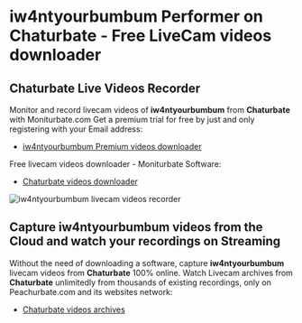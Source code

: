 # iw4ntyourbumbum Performer on Chaturbate - Free LiveCam videos downloader

## Chaturbate Live Videos Recorder

Monitor and record livecam videos of **iw4ntyourbumbum** from **Chaturbate** with Moniturbate.com
Get a premium trial for free by just and only registering with your Email address:
* [iw4ntyourbumbum Premium videos downloader](https://moniturbate.com/request-demo-licence-key.html)

Free livecam videos downloader - Moniturbate Software:
* [Chaturbate videos downloader](https://moniturbate.com/moniturbate-download-software.html)

![iw4ntyourbumbum livecam videos recorder](https://peachurnet.com/templates/moniturbate-software.png)


## Capture iw4ntyourbumbum videos from the Cloud and watch your recordings on Streaming

Without the need of downloading a software, capture **iw4ntyourbumbum** livecam videos from **Chaturbate** 100% online.
Watch Livecam archives from **Chaturbate** unlimitedly from thousands of existing recordings, only on Peachurbate.com and its websites network:
* [Chaturbate videos archives](https://peachurnet.com/)